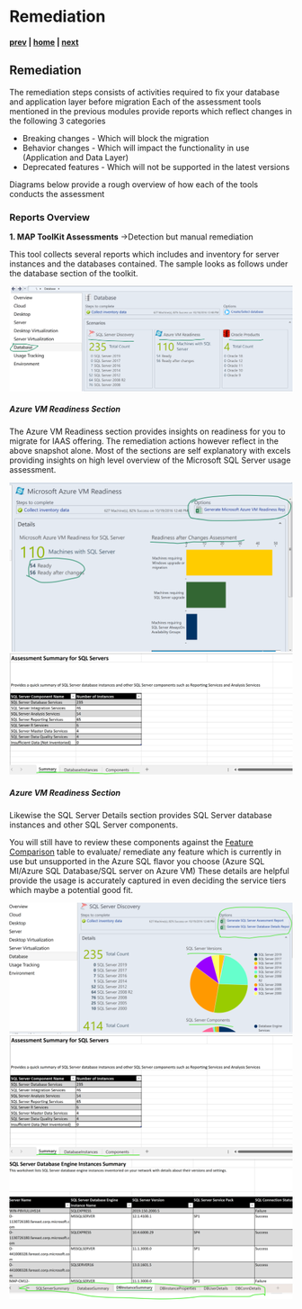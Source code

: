 # Remediation

#### [prev](./discoveryandassessment.md) | [home](./readme.md)  | [next](./migrationplanning.md)

## Remediation
The remediation steps consists of activities required to fix your database and application layer before migration
Each of the assessment tools mentioned in the previous modules provide reports which reflect changes in the following 3 categories
* Breaking changes - Which will block the migration
* Behavior changes - Which will impact the functionality in use (Application and Data Layer)
* Deprecated features - Which will not be supported in the latest versions

Diagrams below provide a rough overview of how each of the tools conducts the assessment

### **Reports Overview**
**1. MAP ToolKit Assessments** ->Detection but manual remediation

This tool collects several reports which includes and inventory for server instances and the databases contained. The sample looks as follows under the database section of the toolkit. 

![MAPToolKit Database Section](/images/MAPAssessment1.png#left)

##### Azure VM Readiness Section
The Azure VM Readiness section provides insights on readiness for you to migrate for IAAS offering. The remediation actions however reflect in the above snapshot alone. Most of the sections are self explanatory with excels providing insights on high level overview of the Microsoft SQL Server usage assessment. 

![MAPToolKit VM Section](/images/MAPAssessment2.png#left)![VM Readiness Excel](/images/MAPSQLSummary1.png#right)

##### Azure VM Readiness Section
Likewise the SQL Server Details section provides SQL Server database instances and other SQL Server components. 

You will still have to review these components against the [Feature Comparison](https://techcommunity.microsoft.com/t5/fasttrack-for-azure/feature-comparison-of-azure-sql-database-azure-sql-managed/ba-p/3154789) table to evaluate/ remediate any feature which is currently in use but unsupported in the Azure SQL flavor you choose (Azure SQL MI/Azure SQL Database/SQL server on Azure VM)
These details are helpful provide the usage is accurately captured in even deciding the service tiers which maybe a potential good fit. 

![MAPToolKit SQL section](/images/MAPAssessment3.png#left) 
![SQL Assessments Excel](/images/MAPSQLSummary1.png#left)![SQL Database Assessments Excel](/images/MAPSQLSummary2.png)
